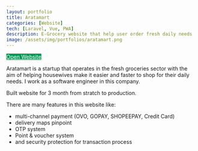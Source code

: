 ```yaml
---
layout: portfolio
title: Aratamart
categories: [Website]
tech: [Laravel, Vue, PWA]
description: E-Grocery website that help user order fresh daily needs
image: /assets/img/portfolios/aratamart.png
---
```


<a style="background-color:#009855;color:#FFF" class="btn rounded no-hover" href="https://aratamart.id" target="blank">
<i class="fas fa-arrow-right me-3"></i> Open Website
</a>

Aratamart is a startup that operates in the fresh groceries sector with the aim of helping housewives make it easier and faster to shop for their daily needs. I work as a software engineer in this company. 

Built website for 3 month from stratch to production. 

There are many features in this website like:
- multi-channel payment (OVO, GOPAY, SHOPEEPAY, Credit Card)
- delivery maps pinpoint
- OTP system
- Point & voucher system
- and security protection for transaction process

